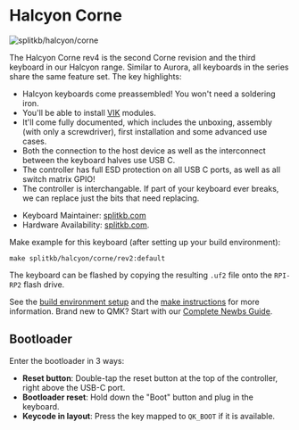 # Halcyon Corne

![splitkb/halcyon/corne](TODO)

The Halcyon Corne rev4 is the second Corne revision and the third keyboard in our Halcyon range. Similar to Aurora, all keyboards in the series share the same feature set. The key highlights:

- Halcyon keyboards come preassembled! You won't need a soldering iron.
- You'll be able to install [VIK](https://github.com/sadekbaroudi/vik) modules.
- It'll come fully documented, which includes the unboxing, assembly (with only a screwdriver), first installation and some advanced use cases.
- Both the connection to the host device as well as the interconnect between the keyboard halves use USB C.
- The controller has full ESD protection on all USB C ports, as well as all switch matrix GPIO!
- The controller is interchangable. If part of your keyboard ever breaks, we can replace just the bits that need replacing.

* Keyboard Maintainer: [splitkb.com](https://github.com/splitkb.com)
* Hardware Availability: [splitkb.com](https://splitkb.com).

Make example for this keyboard (after setting up your build environment):

    make splitkb/halcyon/corne/rev2:default

The keyboard can be flashed by copying the resulting `.uf2` file onto the `RPI-RP2` flash drive.

See the [build environment setup](https://docs.qmk.fm/#/getting_started_build_tools) and the [make instructions](https://docs.qmk.fm/#/getting_started_make_guide) for more information. Brand new to QMK? Start with our [Complete Newbs Guide](https://docs.qmk.fm/#/newbs).

## Bootloader

Enter the bootloader in 3 ways:

* **Reset button**: Double-tap the reset button at the top of the controller, right above the USB-C port.
* **Bootloader reset**: Hold down the "Boot" button and plug in the keyboard.
* **Keycode in layout**: Press the key mapped to `QK_BOOT` if it is available.
